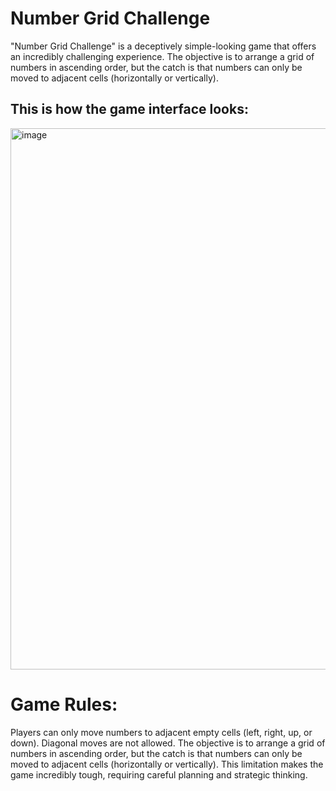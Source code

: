 # Number Grid Challenge
"Number Grid Challenge" is a deceptively simple-looking game that offers an incredibly challenging experience. The objective is to arrange a grid of numbers in ascending order, but the catch is that numbers can only be moved to adjacent cells (horizontally or vertically).

## This is how the game interface looks:
<img width="866" alt="image" src="https://github.com/theshutterjoy/number-grid-challenge/assets/16652670/b876d9eb-5aeb-469a-95d1-81182b23b6ce">

# Game Rules:
Players can only move numbers to adjacent empty cells (left, right, up, or down). Diagonal moves are not allowed.
The objective is to arrange a grid of numbers in ascending order, but the catch is that numbers can only be moved to adjacent cells (horizontally or vertically). This limitation makes the game incredibly tough, requiring careful planning and strategic thinking.
